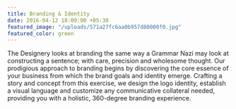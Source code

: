 ```yaml
---
title: Branding & Identity
date: 2016-04-12 18:09:00 +05:30
featured_image: "/uploads/571a27fc6aa0b957d80000f0.jpg"
featured_color: green
---
```


The Designery looks at branding the same way a Grammar Nazi may look at constructing a sentence; with care, precision and wholesome thought. Our prodigious approach to branding begins by discovering the core essence of your business from which the brand goals and identity emerge. Crafting a story and concept from this exercise, we design the logo identity, establish a visual language and customize any communicative collateral needed, providing you with a holistic, 360-degree branding experience.
